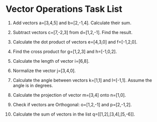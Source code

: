 # Vector Operations Task List

1. Add vectors a=[3,4,5] and b=[2,-1,4]. Calculate their sum.

2. Subtract vectors c=[7,-2,3] from d=[1,2,-1]. Find the result.

3. Calculate the dot product of vectors e=[4,3,0] and f=[-1,2,0].

4. Find the cross product for g=[1,2,3] and h=[-1,0,2].

5. Calculate the length of vector i=[6,8].

6. Normalize the vector j=[3,4,0].

7. Calculate the angle between vectors k=[1,1] and l=[-1,1]. Assume the angle is in degrees.

8. Calculate the projection of vector m=[3,4] onto n=[1,0].

9. Check if vectors are Orthogonal: o=[1,2,-1] and p=[2,-1,2].

10. Calculate the sum of vectors in the list q=[[1,2],[3,4],[5,-6]].
